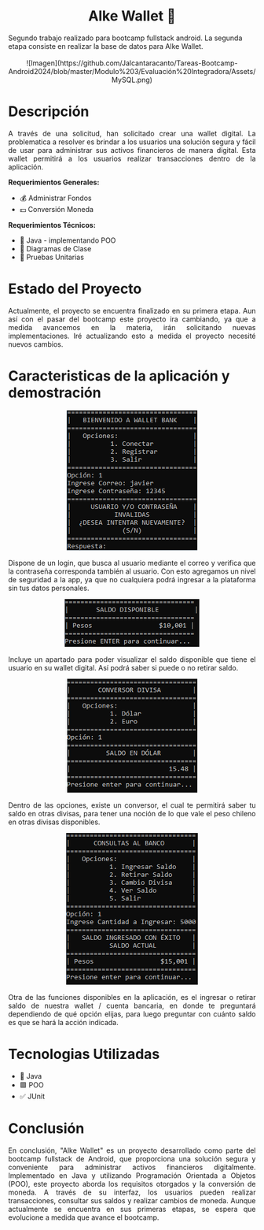 <div align="center" >
  <h1>Alke Wallet 🏦</h1>
</div>
Segundo trabajo realizado para bootcamp fullstack android. La segunda etapa consiste en realizar la base de datos para Alke Wallet.
<div align="center" >
</br>
   ![Imagen](https://github.com/Jalcantaracanto/Tareas-Bootcamp-Android2024/blob/master/Modulo%203/Evaluación%20Integradora/Assets/MySQL.png)
</div>

# Descripción
<p align="justify">
A través de una solicitud, han solicitado crear una wallet digital. La problematica a resolver es brindar a los usuarios una solución segura y fácil de usar para administrar sus activos financieros de manera digital. Esta wallet permitirá a los usuarios realizar transacciones dentro de la aplicación.
</p>


<strong>Requerimientos Generales:</strong>

 <ul>
    <li>
    💰 Administrar Fondos
    </li>
    <li>
     💵 Conversión Moneda
   </li>
 </ul>
<strong>Requerimientos Técnicos:</strong>

 <ul>
    <li>
    📓 Java - implementando POO
    </li>
    <li>
     📝 Diagramas de Clase
   </li>
   <li>
     🧪 Pruebas Unitarias
   </li>
 </ul>

# Estado del Proyecto
<p align="justify">
Actualmente, el proyecto se encuentra finalizado en su primera etapa. Aun así con el pasar del bootcamp este proyecto ira cambiando, ya que a medida avancemos en la materia, irán solicitando nuevas implementaciones. Iré actualizando esto a medida el proyecto necesité nuevos cambios.
</p>

# Caracteristicas de la aplicación y demostración


<div align="center" >

   ![Demostración1](https://github.com/Jalcantaracanto/WalletJava/blob/master/assets/img/muestra1.png)

  <p align="justify"> Dispone de un login, que busca al usuario mediante el correo y verifica que la contraseña corresponda también al usuario. Con esto agregamos un nivel de seguridad a la app, ya que no cualquiera podrá ingresar a la plataforma sin tus datos personales.</p>

![Demostración2](https://github.com/Jalcantaracanto/WalletJava/blob/master/assets/img/muestra2.png)

<p align="justify">Incluye un apartado para poder visualizar el saldo disponible que tiene el usuario en su wallet digital. Así podrá saber si puede o no retirar saldo.</p>


![Demostración3](https://github.com/Jalcantaracanto/WalletJava/blob/master/assets/img/muestra4.png)

<p align="justify">Dentro de las opciones, existe un conversor, el cual te permitirá saber tu saldo en otras divisas, para tener una noción de lo que vale el peso chileno en otras divisas disponibles.</p>

![Demostración4](https://github.com/Jalcantaracanto/WalletJava/blob/master/assets/img/muestra3.png)

<p align="justify">Otra de las funciones disponibles en la aplicación, es el ingresar o retirar saldo de nuestra wallet / cuenta bancaria, en donde te preguntará dependiendo de qué opción elijas, para luego preguntar con cuánto saldo es que se hará la acción indicada.</p>

</div>

# Tecnologias Utilizadas
 <ul>
    <li>
    📓 Java
    </li>
    <li>
     🟩 POO
   </li>
   <li>
     ✅ JUnit
   </li>
 </ul>

# Conclusión

<p align="justify">
En conclusión, "Alke Wallet" es un proyecto desarrollado como parte del bootcamp fullstack de Android, que proporciona una solución segura y conveniente para administrar activos financieros digitalmente. Implementado en Java y utilizando Programación Orientada a Objetos (POO), este proyecto aborda los requisitos otorgados y la conversión de moneda. A través de su interfaz, los usuarios pueden realizar transacciones, consultar sus saldos y realizar cambios de moneda. Aunque actualmente se encuentra en sus primeras etapas, se espera que evolucione a medida que avance el bootcamp.
</p>

<!--
*[Acceso al proyecto](#acceso-proyecto)
s
*[Conclusión](#conclusión)
 -->
